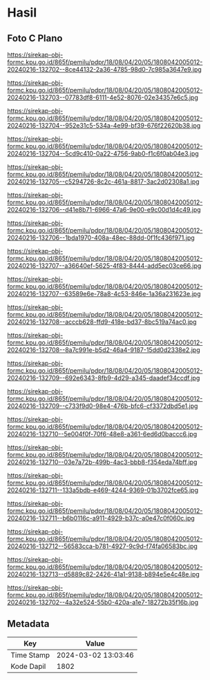 # Hasil

## Foto C Plano

https://sirekap-obj-formc.kpu.go.id/865f/pemilu/pdpr/18/08/04/20/05/1808042005012-20240216-132702--8ce44132-2a36-4785-98d0-7c985a3647e9.jpg

https://sirekap-obj-formc.kpu.go.id/865f/pemilu/pdpr/18/08/04/20/05/1808042005012-20240216-132703--07783df8-6111-4e52-8076-02e34357e6c5.jpg

https://sirekap-obj-formc.kpu.go.id/865f/pemilu/pdpr/18/08/04/20/05/1808042005012-20240216-132704--952e31c5-534a-4e99-bf39-676f22620b38.jpg

https://sirekap-obj-formc.kpu.go.id/865f/pemilu/pdpr/18/08/04/20/05/1808042005012-20240216-132704--5cd9c410-0a22-4756-9ab0-f1c6f0ab04e3.jpg

https://sirekap-obj-formc.kpu.go.id/865f/pemilu/pdpr/18/08/04/20/05/1808042005012-20240216-132705--c5294726-8c2c-461a-8817-3ac2d02308a1.jpg

https://sirekap-obj-formc.kpu.go.id/865f/pemilu/pdpr/18/08/04/20/05/1808042005012-20240216-132706--d41e8b71-6966-47a6-9e00-e9c00d1d4c49.jpg

https://sirekap-obj-formc.kpu.go.id/865f/pemilu/pdpr/18/08/04/20/05/1808042005012-20240216-132706--1bda1970-408a-48ec-88dd-0f1fc436f971.jpg

https://sirekap-obj-formc.kpu.go.id/865f/pemilu/pdpr/18/08/04/20/05/1808042005012-20240216-132707--a36640ef-5625-4f83-8444-add5ec03ce66.jpg

https://sirekap-obj-formc.kpu.go.id/865f/pemilu/pdpr/18/08/04/20/05/1808042005012-20240216-132707--63589e6e-78a8-4c53-846e-1a36a231623e.jpg

https://sirekap-obj-formc.kpu.go.id/865f/pemilu/pdpr/18/08/04/20/05/1808042005012-20240216-132708--acccb628-ffd9-418e-bd37-8bc519a74ac0.jpg

https://sirekap-obj-formc.kpu.go.id/865f/pemilu/pdpr/18/08/04/20/05/1808042005012-20240216-132708--8a7c991e-b5d2-46a4-9187-15dd0d2338e2.jpg

https://sirekap-obj-formc.kpu.go.id/865f/pemilu/pdpr/18/08/04/20/05/1808042005012-20240216-132709--692e6343-8fb9-4d29-a345-daadef34ccdf.jpg

https://sirekap-obj-formc.kpu.go.id/865f/pemilu/pdpr/18/08/04/20/05/1808042005012-20240216-132709--c733f9d0-98e4-476b-bfc6-cf3372dbd5e1.jpg

https://sirekap-obj-formc.kpu.go.id/865f/pemilu/pdpr/18/08/04/20/05/1808042005012-20240216-132710--5e004f0f-70f6-48e8-a361-6ed6d0baccc6.jpg

https://sirekap-obj-formc.kpu.go.id/865f/pemilu/pdpr/18/08/04/20/05/1808042005012-20240216-132710--03e7a72b-499b-4ac3-bbb8-f354eda74bff.jpg

https://sirekap-obj-formc.kpu.go.id/865f/pemilu/pdpr/18/08/04/20/05/1808042005012-20240216-132711--133a5bdb-e469-4244-9369-01b3702fce65.jpg

https://sirekap-obj-formc.kpu.go.id/865f/pemilu/pdpr/18/08/04/20/05/1808042005012-20240216-132711--b6b0116c-a911-4929-b37c-a0e47c0f060c.jpg

https://sirekap-obj-formc.kpu.go.id/865f/pemilu/pdpr/18/08/04/20/05/1808042005012-20240216-132712--56583cca-b781-4927-9c9d-f74fa06583bc.jpg

https://sirekap-obj-formc.kpu.go.id/865f/pemilu/pdpr/18/08/04/20/05/1808042005012-20240216-132713--d5889c82-2426-41a1-9138-b894e5e4c48e.jpg

https://sirekap-obj-formc.kpu.go.id/865f/pemilu/pdpr/18/08/04/20/05/1808042005012-20240216-132702--4a32e524-55b0-420a-a1e7-18272b35f16b.jpg


## Metadata

| Key        | Value               |
| ---------- | ------------------- |
| Time Stamp | 2024-03-02 13:03:46 |
| Kode Dapil | 1802                |



